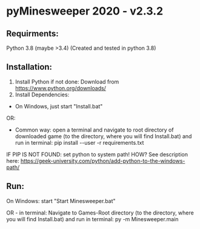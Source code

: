 # pyMinesweeper 2020 - v2.3.2


## Requirments:

Python 3.8 (maybe >3.4) (Created and tested in python 3.8)


## Installation:

1. Install Python if not done: Download from https://www.python.org/downloads/
2. Install Dependencies:

- On Windows, just start "Install.bat"

OR:
- Common way: open a terminal and navigate to root directory of downloaded game (to the directory, where you will find Install.bat) and run in terminal: pip install --user -r requirements.txt


IF PIP IS NOT FOUND: set python to system path! HOW? See description here: https://geek-university.com/python/add-python-to-the-windows-path/


## Run:

On Windows: start "Start Minesweeper.bat"

OR - in terminal:
Navigate to Games-Root directory (to the directory, where you will find Install.bat) and run in terminal:
py -m Minesweeper.main
